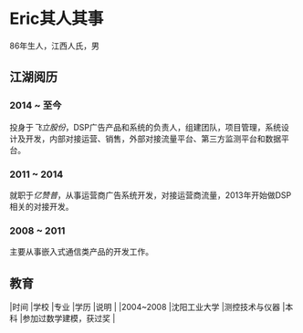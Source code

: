 # Eric其人其事
86年生人，江西人氏，男
## 江湖阅历
### 2014 ~ 至今
投身于*飞立股份*，DSP广告产品和系统的负责人，组建团队，项目管理，系统设计及开发，内部对接运营、销售，外部对接流量平台、第三方监测平台和数据平台。

### 2011 ~ 2014
就职于*亿赞普*，从事运营商广告系统开发，对接运营商流量，2013年开始做DSP相关的对接开发。

### 2008 ~ 2011
主要从事嵌入式通信类产品的开发工作。

## 教育
|时间      |学校 |专业 |学历 |说明 |
|2004~2008 |沈阳工业大学 |测控技术与仪器 |本科 |参加过数学建模，获过奖 |

